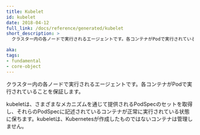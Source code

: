 ```yaml
---
title: Kubelet
id: kubelet
date: 2018-04-12
full_link: /docs/reference/generated/kubelet
short_description: >
  クラスター内の各ノードで実行されるエージェントです。各コンテナがPodで実行されていることを保証します。

aka: 
tags:
- fundamental
- core-object
---
```

 クラスター内の各ノードで実行されるエージェントです。各コンテナがPodで実行されていることを保証します。

<!--more-->

kubeletは、さまざまなメカニズムを通じて提供されるPodSpecのセットを取得し、それらのPodSpecに記述されているコンテナが正常に実行されている状態に保ちます。kubeletは、Kubernetesが作成したものではないコンテナは管理しません。
